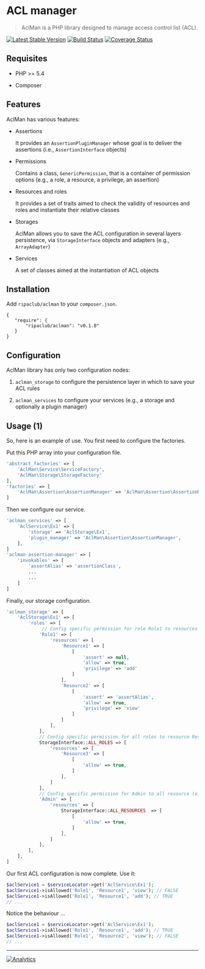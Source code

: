 ACL manager
============

> AclMan is a PHP library designed to manage access control list (ACL).

[![Latest Stable Version](https://img.shields.io/packagist/v/ripaclub/aclman.svg?style=flat-square)](https://packagist.org/packages/ripaclub/aclman) [![Build Status](https://img.shields.io/travis/ripaclub/aclman/master.svg?style=flat-square)](https://travis-ci.org/ripaclub/aclman) [![Coverage Status](https://img.shields.io/coveralls/ripaclub/aclman/master.svg?style=flat-square)](https://coveralls.io/r/ripaclub/aclman)

Requisites
----------

* PHP >= 5.4

* Composer

Features
--------

AclMan has various features:

* Assertions

    It provides an `AssertionPluginManager` whose goal is to deliver the assertions (i.e., `AssertionInterface` objects)

* Permissions

    Contains a class, `GenericPermission`, that is a container of permission options (e.g., a role, a resource, a privilege, an assertion)

* Resources and roles

    It provides a set of traits aimed to check the validity of resources and roles and instantiate their relative classes

* Storages

    AclMan allows you to save the ACL configuration in several layers persistence, via `StorageInterface` objects and adapters (e.g., `ArrayAdapter`)

* Services

    A set of classes aimed at the instantiation of ACL objects

Installation
------------

Add `ripaclub/aclman` to your `composer.json`.

```
{
   "require": {
       "ripaclub/aclman": "v0.1.0"
   }
}
```

Configuration
-------------

AclMan library has only two configuration nodes:

1. `aclman_storage` to configure the persistence layer in which to save your ACL rules

2. `aclman_services` to configure your services (e.g., a storage and optionally a plugin manager)

Usage (1)
---------

So, here is an example of use. You first need to configure the factories.

Put this PHP array into your configuration file.

```php
'abstract_factories' => [
    'AclMan\Service\ServiceFactory',
    'AclMan\Storage\StorageFactory'
],
'factories' => [
    'AclMan\Assertion\AssertionManager' => 'AclMan\Assertion\AssertionManagerFactory'
]
```

Then we configure our service.

```php
'aclman_services' => [
    'AclService\Ex1' => [
        'storage' => 'AclStorage\Ex1',
        'plugin_manager' => 'AclMan\Assertion\AssertionManager',
    ],
]
'aclman-assertion-manager' => [
    'invokables' => [
        'assertAlias' => 'assertionClass',
        ...
        ...
    ]
]
```

Finally, our storage configuration.

```php
'aclman_storage' => [
    'AclStorage\Ex1' => [
        'roles' => [
             // Config specific permission for role Role1 to resources Resource1 and Resource2
            'Role1' => [
                'resources' => [
                    'Resource1' => [
                        [
                            'assert' => null,
                            'allow' => true,
                            'privilege' => 'add'
                        ]
                    ],
                    'Resource2' => [
                        [
                            'assert' => 'assertAlias',
                            'allow' => true,
                            'privilege' => 'view'
                        ]
                    ]
                ],
            ],
            // Config specific permission for all roles to resource Resource1 (e.x public resource)
            StorageInterface::ALL_ROLES => [
                'resources' => [
                    'Resource3' => [
                        [
                            'allow' => true,
                        ]
                    ],
                ]
            ],
            // Config specific permission for Admin to all resource (e.x access to al resource to the admin)
            'Admin' => [
                'resources' => [
                    StorageInterface::ALL_RESOURCES  => [
                        [
                            'allow' => true,
                        ]
                    ],
                ]
            ],
        ],
    ],
]
```

Our first ACL configuration is now complete. Use it:

```php
$aclService1 = $serviceLocator->get('AclService\Ex1');
$aclService1->isAllowed('Role1', 'Resource1', 'view'); // FALSE
$aclService1->isAllowed('Role1', 'Resource1', 'add'); // TRUE
// ...
```

Notice the behaviour ...

```php
$aclService1 = $serviceLocator->get('AclService\Ex1');
$aclService1->isAllowed('Role1', 'Resource1', 'add'); // TRUE
$aclService1->isAllowed('Role1', 'Resource2', 'view'); // FALSE
// ...
```

---

[![Analytics](https://ga-beacon.appspot.com/UA-49657176-3/aclman)](https://github.com/igrigorik/ga-beacon)
